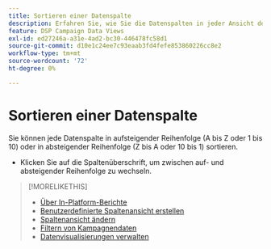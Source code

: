 ```yaml
---
title: Sortieren einer Datenspalte
description: Erfahren Sie, wie Sie die Datenspalten in jeder Ansicht der Kampagnenverwaltung sortieren.
feature: DSP Campaign Data Views
exl-id: ed27246a-a31e-4ad2-bc30-446478fc58d1
source-git-commit: d10e1c24ee7c93eaab3fd4fefe853860226cc8e2
workflow-type: tm+mt
source-wordcount: '72'
ht-degree: 0%

---
```


# Sortieren einer Datenspalte

Sie können jede Datenspalte in aufsteigender Reihenfolge (A bis Z oder 1 bis 10) oder in absteigender Reihenfolge (Z bis A oder 10 bis 1) sortieren.

* Klicken Sie auf die Spaltenüberschrift, um zwischen auf- und absteigender Reihenfolge zu wechseln.

>[!MORELIKETHIS]
>
>* [Über In-Platform-Berichte](campaign-reports-about.md)
>* [Benutzerdefinierte Spaltenansicht erstellen](column-view-create.md)
>* [Spaltenansicht ändern](column-view-change.md)
>* [Filtern von Kampagnendaten](campaign-data-filter.md)
>* [Datenvisualisierungen verwalten](campaign-data-visualization-manage.md)

